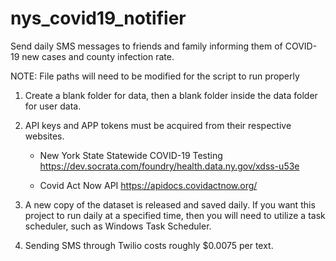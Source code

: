 # nys_covid19_notifier
Send daily SMS messages to friends and family informing them of COVID-19 new cases and county infection rate.

NOTE: File paths will need to be modified for the script to run properly

1. Create a blank folder for data, then a blank folder inside the data folder for user data.

2. API keys and APP tokens must be acquired from their respective websites.

    - New York State Statewide COVID-19 Testing 
    https://dev.socrata.com/foundry/health.data.ny.gov/xdss-u53e
    
    - Covid Act Now API
    https://apidocs.covidactnow.org/

3. A new copy of the dataset is released and saved daily. If you want this project to run daily at a specified time, then you will need to utilize a task scheduler, such as Windows Task Scheduler.

4. Sending SMS through Twilio costs roughly $0.0075 per text.
